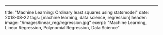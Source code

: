 ---
title: "Machine Learning: Ordinary least squares using statsmodel"
date: 2018-08-22
tags: [machine learning, data science, regression]
header:
  image: "/images/linear_reg/regression.jpg"
exerpt: "Machine Learning, Linear Regression, Polynomial Regression, Data Science"


